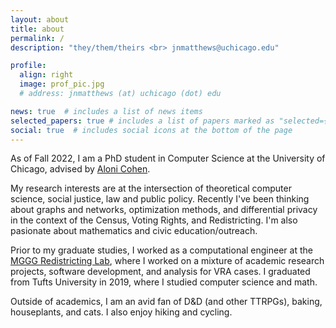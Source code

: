 ```yaml
---
layout: about
title: about
permalink: /
description: "they/them/theirs <br> jnmatthews@uchicago.edu"

profile:
  align: right
  image: prof_pic.jpg
  # address: jnmatthews (at) uchicago (dot) edu

news: true  # includes a list of news items
selected_papers: true # includes a list of papers marked as "selected={true}"
social: true  # includes social icons at the bottom of the page
---
```


As of Fall 2022, I am a PhD student in Computer Science at the University of Chicago, advised by [Aloni Cohen](https://aloni.net).

My research interests are at the intersection of theoretical computer science, social justice, law and public policy.  Recently I've been thinking about graphs and networks, optimization methods, and differential privacy in the context of the Census, Voting Rights, and Redistricting.  I'm also pasionate about mathematics and civic education/outreach.

Prior to my graduate studies, I worked as a computational engineer at the [MGGG Redistricting Lab](https://www.mggg.org), where I worked on a mixture of academic research projects, software development, and analysis for VRA cases.  I graduated from Tufts University in 2019, where I studied computer science and math.

Outside of academics, I am an avid fan of D&D (and other TTRPGs), baking, houseplants, and cats.  I also enjoy hiking and cycling.

<!-- Write your biography here. Tell the world about yourself. Link to your favorite [subreddit](http://reddit.com). You can put a picture in, too. The code is already in, just name your picture `prof_pic.jpg` and put it in the `img/` folder.

Put your address / P.O. box / other info right below your picture. You can also disable any these elements by editing `profile` property of the YAML header of your `_pages/about.md`. Edit `_bibliography/papers.bib` and Jekyll will render your [publications page](/al-folio/publications/) automatically.

Link to your social media connections, too. This theme is set up to use [Font Awesome icons](http://fortawesome.github.io/Font-Awesome/) and [Academicons](https://jpswalsh.github.io/academicons/), like the ones below. Add your Facebook, Twitter, LinkedIn, Google Scholar, or just disable all of them. -->
